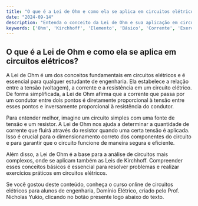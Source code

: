 ```yaml
---
title: "O que é a Lei de Ohm e como ela se aplica em circuitos elétricos?"
date: "2024-09-14"
description: "Entenda o conceito da Lei de Ohm e sua aplicação em circuitos elétricos."
keywords: ['Ohm', 'Kirchhoff', 'Elemento', 'Básico', 'Corrente', 'Exercício', 'Elétrico']
---
```


## O que é a Lei de Ohm e como ela se aplica em circuitos elétricos?

A Lei de Ohm é um dos conceitos fundamentais em circuitos elétricos e é essencial para qualquer estudante de engenharia. Ela estabelece a relação entre a tensão (voltagem), a corrente e a resistência em um circuito elétrico. De forma simplificada, a Lei de Ohm afirma que a corrente que passa por um condutor entre dois pontos é diretamente proporcional à tensão entre esses pontos e inversamente proporcional à resistência do condutor.

Para entender melhor, imagine um circuito simples com uma fonte de tensão e um resistor. A Lei de Ohm nos ajuda a determinar a quantidade de corrente que fluirá através do resistor quando uma certa tensão é aplicada. Isso é crucial para o dimensionamento correto dos componentes do circuito e para garantir que o circuito funcione de maneira segura e eficiente.

Além disso, a Lei de Ohm é a base para a análise de circuitos mais complexos, onde se aplicam também as Leis de Kirchhoff. Compreender esses conceitos básicos é essencial para resolver problemas e realizar exercícios práticos em circuitos elétricos.

Se você gostou deste conteúdo, conheça o curso online de circuitos elétricos para alunos de engenharia, Domínio Elétrico, criado pelo Prof. Nicholas Yukio, clicando no botão presente logo abaixo do texto.